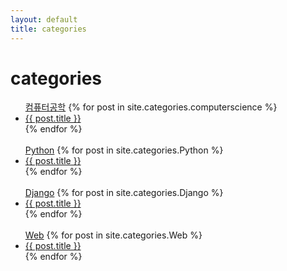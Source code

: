 ```yaml
---
layout: default
title: categories
---
```


<div class="post">
    <h1 class="pageTitle">categories</h1>
	<ul>
		<div><a href="./category/computerscience">컴퓨터공학</a>
			{% for post in site.categories.computerscience %}
				<li><a href="{{ post.url }}">{{ post.title }}</a></li>
			{% endfor %}
		</div>
		<br>
		<div><a href="./category/Python">Python</a>
			{% for post in site.categories.Python %}
				<li><a href="{{ post.url }}">{{ post.title }}</a></li>
			{% endfor %}
		</div>
		<br>
		<div><a href="./category/Django">Django</a>
			{% for post in site.categories.Django %}
				<li><a href="{{ post.url }}">{{ post.title }}</a></li>
			{% endfor %}
		</div>
		<br>
		<div><a href="./category/Web">Web</a>
			{% for post in site.categories.Web %}
				<li><a href="{{ post.url }}">{{ post.title }}</a></li>
			{% endfor %}
		</div>
	</ul>
</div>